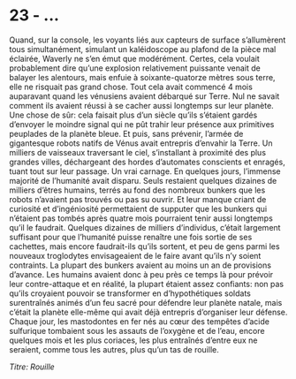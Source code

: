 # 23 - ...

Quand, sur la console, les voyants liés aux capteurs de surface s’allumèrent tous simultanément, simulant un kaléidoscope au plafond de la pièce mal éclairée, Waverly ne s’en émut que modérément. Certes, cela voulait probablement dire qu’une explosion relativement puissante venait de balayer les alentours, mais enfuie à soixante-quatorze mètres sous terre, elle ne risquait pas grand chose. Tout cela avait commencé 4 mois auparavant quand les vénusiens avaient débarqué sur Terre. Nul ne savait comment ils avaient réussi à se cacher aussi longtemps sur leur planète. Une chose de sûr: cela faisait plus d’un siècle qu’ils s’étaient gardés d’envoyer le moindre signal qui ne pût trahir leur présence aux primitives peuplades de la planète bleue. Et puis, sans prévenir, l’armée de gigantesque robots natifs de Vénus avait entrepris d’envahir la Terre. Un milliers de vaisseaux traversant le ciel, s’installant à proximité des plus grandes villes, déchargeant des hordes d’automates conscients et enragés, tuant tout sur leur passage. Un vrai carnage. En quelques jours, l’immense majorité de l’humanité avait disparu. Seuls restaient quelques dizaines de milliers d’êtres humains, terrés au fond des nombreux bunkers que les robots n’avaient pas trouvés ou pas su ouvrir. Et leur manque criant de curiosité et d’ingéniosité permettaient de supputer que les bunkers qui n’étaient pas tombés après quatre mois pourraient tenir aussi longtemps qu’il le faudrait. Quelques dizaines de milliers d’individus,  c’était largement suffisant pour que l’humanité puisse renaître une fois sortie de ses cachettes, mais encore faudrait-ils qu’ils sortent, et peu de gens parmi les nouveaux troglodytes envisageaient de le faire avant qu’ils n’y soient contraints. La plupart des bunkers avaient au moins un an de provisions d’avance. Les humains avaient donc à peu près ce temps là pour prévoir leur contre-attaque et en réalité, la plupart étaient assez confiants: non pas qu’ils croyaient pouvoir se transformer en d’hypothétiques soldats surentraînés animés d’un feu sacré pour défendre leur planète natale, mais c’était la planète elle-même qui avait déjà entrepris d’organiser leur défense. Chaque jour, les mastodontes en fer nés au cœur des tempêtes d’acide sulfurique tombaient sous les assauts de l’oxygène et de l’eau, encore quelques mois et les plus coriaces, les plus entraînés d’entre eux ne seraient, comme tous les autres, plus qu’un tas de rouille.

_Titre: Rouille_
